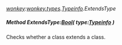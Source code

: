 _[wonkey](../../modules/wonkey/wonkey-module.md):[wonkey.types](../../modules/wonkey/wonkey-types.md).[Typeinfo](../../modules/wonkey/wonkey-types-typeinfo.md).ExtendsType_
##### Method ExtendsType:[Bool](../../modules/wonkey/wonkey-types-bool.md)( type:[Typeinfo](../../modules/wonkey/wonkey-types-typeinfo.md) )
Checks whether a class extends a class.
